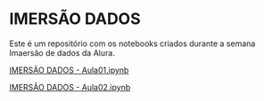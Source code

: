 # IMERSÃO DADOS 
Este é um repositório com os notebooks criados durante a semana Imaersão de dados da Alura.

[IMERSÃO DADOS - Aula01.ipynb](https://github.com/Daniel-ASG/IMERSAO_DADOS_ALURA/blob/main/IMERS%C3%83O_DADOS_Aula01.ipynb)

[IMERSÃO DADOS - Aula02.ipynb](https://github.com/Daniel-ASG/IMERSAO_DADOS_ALURA/blob/main/IMERS%C3%83O_DADOS_Aula02.ipynb)
